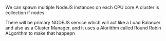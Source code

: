 We can spawn multiple NodeJS instances on each CPU core
A cluster is collection if nodes

There will be primary NODEJS service which will act like a Load Balancer and also as a Cluster Manager, and it uses a Aloriithm called Round Robin ALgorithm to make that happepn